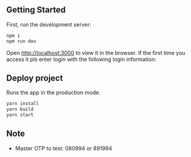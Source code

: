 ## Getting Started

First, run the development server:

```bash
npm i
npm run dev
```

Open [http://localhost:3000](http://localhost:3000) to view it in the browser. If the first time you access it pls enter login with the following login information:

## Deploy project

Runs the app in the production mode.

```bash
yarn install
yarn build
yarn start
```

## Note

- Master OTP to test: 080994 or 891994
